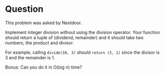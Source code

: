 # Question

This problem was asked by Nextdoor.

Implement integer division without using the division operator. Your function should return a tuple of (dividend, remainder) and it should take two numbers, the product and divisor.

For example, calling `divide(10, 3)` should `return (3, 1)` since the divisor is 3 and the remainder is 1.

Bonus: Can you do it in O(log n) time?